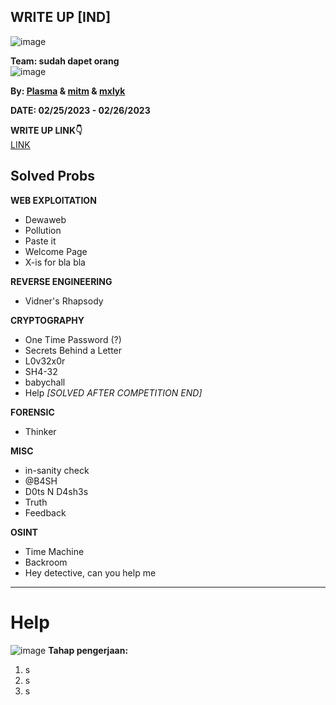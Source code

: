 ## WRITE UP [IND]  

![image](https://user-images.githubusercontent.com/92077284/221419566-20b6857b-b815-426f-a7c9-039c38808c4e.png)  


**Team: sudah dapet orang**  
![image](https://user-images.githubusercontent.com/92077284/221420021-a32009da-de7e-4893-9e17-f604fe3fc847.png)

**By: [Plasma](https://github.com/PlasmaRing) & [mitm](https://github.com/onixldlc) & [mxlyk](https://github.com/swompsy)**   

**DATE: 02/25/2023 - 02/26/2023**  

**WRITE UP LINK👇**  
[LINK]()

## Solved Probs


**WEB EXPLOITATION**
- Dewaweb  
- Pollution  
- Paste it  
- Welcome Page  
- X-is for bla bla

**REVERSE ENGINEERING**
-  Vidner's Rhapsody  

**CRYPTOGRAPHY**
- One Time Password (?)  
- Secrets Behind a Letter  
- L0v32x0r  
- SH4-32  
- babychall  
- Help *[SOLVED AFTER COMPETITION END]*

**FORENSIC**
- Thinker  

**MISC**
- in-sanity check  
- @B4SH  
- D0ts N D4sh3s  
- Truth  
- Feedback    

**OSINT**
- Time Machine  
- Backroom  
- Hey detective, can you help me  

---
# Help  
![image](https://user-images.githubusercontent.com/92077284/221419977-a5e97429-55ed-4768-abed-5fa64ee62d0c.png)
**Tahap pengerjaan:**  
1. s
2. s
3. s

